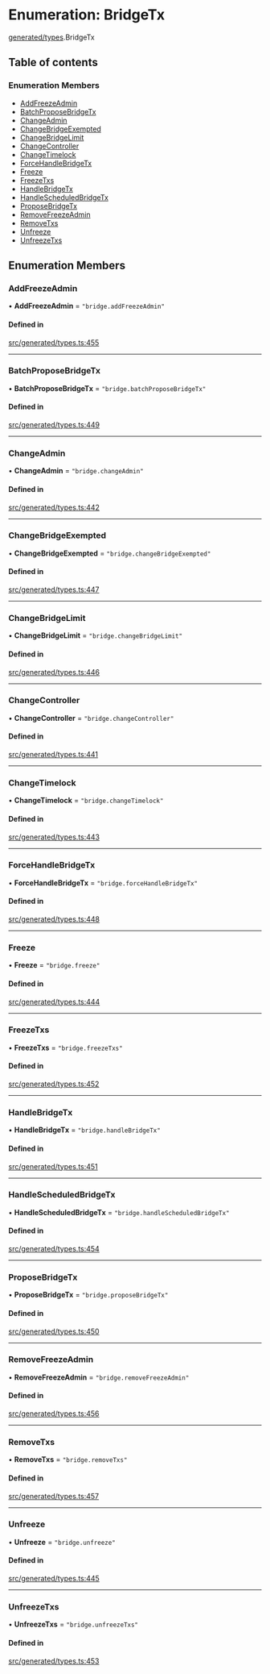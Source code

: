 # Enumeration: BridgeTx

[generated/types](../wiki/generated.types).BridgeTx

## Table of contents

### Enumeration Members

- [AddFreezeAdmin](../wiki/generated.types.BridgeTx#addfreezeadmin)
- [BatchProposeBridgeTx](../wiki/generated.types.BridgeTx#batchproposebridgetx)
- [ChangeAdmin](../wiki/generated.types.BridgeTx#changeadmin)
- [ChangeBridgeExempted](../wiki/generated.types.BridgeTx#changebridgeexempted)
- [ChangeBridgeLimit](../wiki/generated.types.BridgeTx#changebridgelimit)
- [ChangeController](../wiki/generated.types.BridgeTx#changecontroller)
- [ChangeTimelock](../wiki/generated.types.BridgeTx#changetimelock)
- [ForceHandleBridgeTx](../wiki/generated.types.BridgeTx#forcehandlebridgetx)
- [Freeze](../wiki/generated.types.BridgeTx#freeze)
- [FreezeTxs](../wiki/generated.types.BridgeTx#freezetxs)
- [HandleBridgeTx](../wiki/generated.types.BridgeTx#handlebridgetx)
- [HandleScheduledBridgeTx](../wiki/generated.types.BridgeTx#handlescheduledbridgetx)
- [ProposeBridgeTx](../wiki/generated.types.BridgeTx#proposebridgetx)
- [RemoveFreezeAdmin](../wiki/generated.types.BridgeTx#removefreezeadmin)
- [RemoveTxs](../wiki/generated.types.BridgeTx#removetxs)
- [Unfreeze](../wiki/generated.types.BridgeTx#unfreeze)
- [UnfreezeTxs](../wiki/generated.types.BridgeTx#unfreezetxs)

## Enumeration Members

### AddFreezeAdmin

• **AddFreezeAdmin** = ``"bridge.addFreezeAdmin"``

#### Defined in

[src/generated/types.ts:455](https://github.com/PolymeshAssociation/polymesh-private-sdk/blob/297c67ce/src/generated/types.ts#L455)

___

### BatchProposeBridgeTx

• **BatchProposeBridgeTx** = ``"bridge.batchProposeBridgeTx"``

#### Defined in

[src/generated/types.ts:449](https://github.com/PolymeshAssociation/polymesh-private-sdk/blob/297c67ce/src/generated/types.ts#L449)

___

### ChangeAdmin

• **ChangeAdmin** = ``"bridge.changeAdmin"``

#### Defined in

[src/generated/types.ts:442](https://github.com/PolymeshAssociation/polymesh-private-sdk/blob/297c67ce/src/generated/types.ts#L442)

___

### ChangeBridgeExempted

• **ChangeBridgeExempted** = ``"bridge.changeBridgeExempted"``

#### Defined in

[src/generated/types.ts:447](https://github.com/PolymeshAssociation/polymesh-private-sdk/blob/297c67ce/src/generated/types.ts#L447)

___

### ChangeBridgeLimit

• **ChangeBridgeLimit** = ``"bridge.changeBridgeLimit"``

#### Defined in

[src/generated/types.ts:446](https://github.com/PolymeshAssociation/polymesh-private-sdk/blob/297c67ce/src/generated/types.ts#L446)

___

### ChangeController

• **ChangeController** = ``"bridge.changeController"``

#### Defined in

[src/generated/types.ts:441](https://github.com/PolymeshAssociation/polymesh-private-sdk/blob/297c67ce/src/generated/types.ts#L441)

___

### ChangeTimelock

• **ChangeTimelock** = ``"bridge.changeTimelock"``

#### Defined in

[src/generated/types.ts:443](https://github.com/PolymeshAssociation/polymesh-private-sdk/blob/297c67ce/src/generated/types.ts#L443)

___

### ForceHandleBridgeTx

• **ForceHandleBridgeTx** = ``"bridge.forceHandleBridgeTx"``

#### Defined in

[src/generated/types.ts:448](https://github.com/PolymeshAssociation/polymesh-private-sdk/blob/297c67ce/src/generated/types.ts#L448)

___

### Freeze

• **Freeze** = ``"bridge.freeze"``

#### Defined in

[src/generated/types.ts:444](https://github.com/PolymeshAssociation/polymesh-private-sdk/blob/297c67ce/src/generated/types.ts#L444)

___

### FreezeTxs

• **FreezeTxs** = ``"bridge.freezeTxs"``

#### Defined in

[src/generated/types.ts:452](https://github.com/PolymeshAssociation/polymesh-private-sdk/blob/297c67ce/src/generated/types.ts#L452)

___

### HandleBridgeTx

• **HandleBridgeTx** = ``"bridge.handleBridgeTx"``

#### Defined in

[src/generated/types.ts:451](https://github.com/PolymeshAssociation/polymesh-private-sdk/blob/297c67ce/src/generated/types.ts#L451)

___

### HandleScheduledBridgeTx

• **HandleScheduledBridgeTx** = ``"bridge.handleScheduledBridgeTx"``

#### Defined in

[src/generated/types.ts:454](https://github.com/PolymeshAssociation/polymesh-private-sdk/blob/297c67ce/src/generated/types.ts#L454)

___

### ProposeBridgeTx

• **ProposeBridgeTx** = ``"bridge.proposeBridgeTx"``

#### Defined in

[src/generated/types.ts:450](https://github.com/PolymeshAssociation/polymesh-private-sdk/blob/297c67ce/src/generated/types.ts#L450)

___

### RemoveFreezeAdmin

• **RemoveFreezeAdmin** = ``"bridge.removeFreezeAdmin"``

#### Defined in

[src/generated/types.ts:456](https://github.com/PolymeshAssociation/polymesh-private-sdk/blob/297c67ce/src/generated/types.ts#L456)

___

### RemoveTxs

• **RemoveTxs** = ``"bridge.removeTxs"``

#### Defined in

[src/generated/types.ts:457](https://github.com/PolymeshAssociation/polymesh-private-sdk/blob/297c67ce/src/generated/types.ts#L457)

___

### Unfreeze

• **Unfreeze** = ``"bridge.unfreeze"``

#### Defined in

[src/generated/types.ts:445](https://github.com/PolymeshAssociation/polymesh-private-sdk/blob/297c67ce/src/generated/types.ts#L445)

___

### UnfreezeTxs

• **UnfreezeTxs** = ``"bridge.unfreezeTxs"``

#### Defined in

[src/generated/types.ts:453](https://github.com/PolymeshAssociation/polymesh-private-sdk/blob/297c67ce/src/generated/types.ts#L453)
